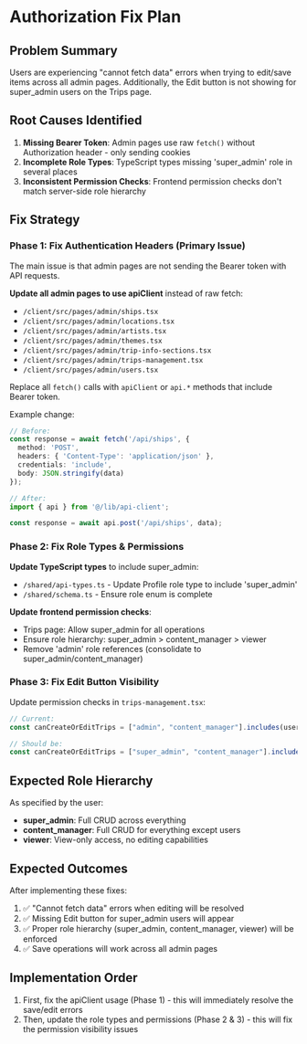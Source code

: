 # Authorization Fix Plan

## Problem Summary
Users are experiencing "cannot fetch data" errors when trying to edit/save items across all admin pages. Additionally, the Edit button is not showing for super_admin users on the Trips page.

## Root Causes Identified

1. **Missing Bearer Token**: Admin pages use raw `fetch()` without Authorization header - only sending cookies
2. **Incomplete Role Types**: TypeScript types missing 'super_admin' role in several places
3. **Inconsistent Permission Checks**: Frontend permission checks don't match server-side role hierarchy

## Fix Strategy

### Phase 1: Fix Authentication Headers (Primary Issue)
The main issue is that admin pages are not sending the Bearer token with API requests.

**Update all admin pages to use apiClient** instead of raw fetch:
- `/client/src/pages/admin/ships.tsx`
- `/client/src/pages/admin/locations.tsx`
- `/client/src/pages/admin/artists.tsx`
- `/client/src/pages/admin/themes.tsx`
- `/client/src/pages/admin/trip-info-sections.tsx`
- `/client/src/pages/admin/trips-management.tsx`
- `/client/src/pages/admin/users.tsx`

Replace all `fetch()` calls with `apiClient` or `api.*` methods that include Bearer token.

Example change:
```typescript
// Before:
const response = await fetch('/api/ships', {
  method: 'POST',
  headers: { 'Content-Type': 'application/json' },
  credentials: 'include',
  body: JSON.stringify(data)
});

// After:
import { api } from '@/lib/api-client';

const response = await api.post('/api/ships', data);
```

### Phase 2: Fix Role Types & Permissions

**Update TypeScript types** to include super_admin:
- `/shared/api-types.ts` - Update Profile role type to include 'super_admin'
- `/shared/schema.ts` - Ensure role enum is complete

**Update frontend permission checks**:
- Trips page: Allow super_admin for all operations
- Ensure role hierarchy: super_admin > content_manager > viewer
- Remove 'admin' role references (consolidate to super_admin/content_manager)

### Phase 3: Fix Edit Button Visibility

Update permission checks in `trips-management.tsx`:
```typescript
// Current:
const canCreateOrEditTrips = ["admin", "content_manager"].includes(userRole);

// Should be:
const canCreateOrEditTrips = ["super_admin", "content_manager"].includes(userRole);
```

## Expected Role Hierarchy

As specified by the user:
- **super_admin**: Full CRUD across everything
- **content_manager**: Full CRUD for everything except users
- **viewer**: View-only access, no editing capabilities

## Expected Outcomes

After implementing these fixes:
1. ✅ "Cannot fetch data" errors when editing will be resolved
2. ✅ Missing Edit button for super_admin users will appear
3. ✅ Proper role hierarchy (super_admin, content_manager, viewer) will be enforced
4. ✅ Save operations will work across all admin pages

## Implementation Order

1. First, fix the apiClient usage (Phase 1) - this will immediately resolve the save/edit errors
2. Then, update the role types and permissions (Phase 2 & 3) - this will fix the permission visibility issues